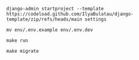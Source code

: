 ```
django-admin startproject --template https://codeload.github.com/IlyaBulatau/django-template/zip/refs/heads/main settings
```

```
mv env/.env.example env/.env.dev

```

```
make run
```

```
make migrate
```
